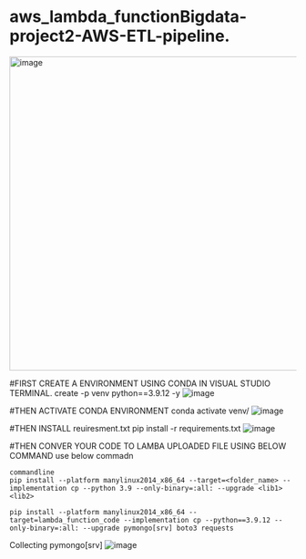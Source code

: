 # aws_lambda_functionBigdata-project2-AWS-ETL-pipeline.




<img width="552" alt="image" src="https://user-images.githubusercontent.com/71961635/219772494-3390ebd5-f87b-4df4-989a-164d136c90c0.png">





#FIRST CREATE A  ENVIRONMENT USING CONDA IN VISUAL STUDIO TERMINAL.
create -p venv python==3.9.12 -y
![image](https://user-images.githubusercontent.com/71961635/219667921-2403d454-c22b-4e3b-bb94-4bf73e22cc74.png)

#THEN ACTIVATE CONDA ENVIRONMENT
conda activate venv/
![image](https://user-images.githubusercontent.com/71961635/219668510-69d835e1-4362-4f5a-ad4c-d534009a47c8.png)

#THEN INSTALL reuiresment.txt
pip install -r requirements.txt
![image](https://user-images.githubusercontent.com/71961635/219668856-c9ae0ce2-c283-41a8-a98a-fd9a582dd3a5.png)


#THEN CONVER YOUR CODE TO LAMBA UPLOADED FILE USING  BELOW COMMAND
use below commadn

```
commandline
pip install --platform manylinux2014_x86_64 --target=<folder_name> --implementation cp --python 3.9 --only-binary=:all: --upgrade <lib1> <lib2>
```

```
pip install --platform manylinux2014_x86_64 --target=lambda_function_code --implementation cp --python==3.9.12 --only-binary=:all: --upgrade pymongo[srv] boto3 requests
```

Collecting pymongo[srv]
![image](https://user-images.githubusercontent.com/71961635/219670347-8a75d261-2a07-4062-8a73-8e579430688b.png)

